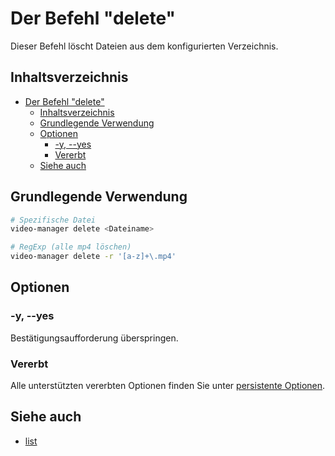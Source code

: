 # Der Befehl "delete"

Dieser Befehl löscht Dateien aus dem konfigurierten Verzeichnis.

## Inhaltsverzeichnis

<!--toc:start-->
- [Der Befehl "delete"](#der-befehl-delete)
  - [Inhaltsverzeichnis](#inhaltsverzeichnis)
  - [Grundlegende Verwendung](#grundlegende-verwendung)
  - [Optionen](#optionen)
    - [-y, --yes](#y-yes)
    - [Vererbt](#vererbt)
  - [Siehe auch](#siehe-auch)
<!--toc:end-->

## Grundlegende Verwendung

```sh
# Spezifische Datei
video-manager delete <Dateiname>

# RegExp (alle mp4 löschen)
video-manager delete -r '[a-z]+\.mp4'
```

## Optionen

### -y, --yes

Bestätigungsaufforderung überspringen.

### Vererbt

Alle unterstützten vererbten Optionen finden Sie unter [persistente Optionen](./index.md#persistente-optionen).

## Siehe auch

- [list](./list.md)